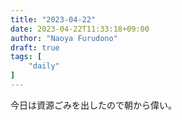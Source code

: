 ```yaml
---
title: "2023-04-22"
date: 2023-04-22T11:33:18+09:00
author: "Naoya Furudono"
draft: true
tags: [
    "daily"
]
---
```


今日は資源ごみを出したので朝から偉い。

